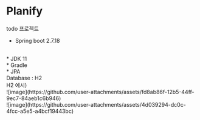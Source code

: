 # Planify
todo 프로젝트

* Spring boot 2.7.18
<br>
* JDK 11
<br>
* Gradle
<br>
* JPA
<br>
Database : H2
<br>
H2 예시)
<br>![image](https://github.com/user-attachments/assets/fd8ab86f-12b5-44ff-9ec7-84aeb1c6b946)
<br>![image](https://github.com/user-attachments/assets/4d039294-dc0c-4fcc-a5e5-a4bcf19443bc)
